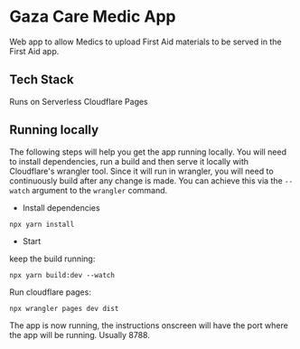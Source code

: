 # Gaza Care Medic App

Web app to allow Medics to upload First Aid materials to be served in the First Aid app.

## Tech Stack

Runs on Serverless Cloudflare Pages

## Running locally

The following steps will help you get the app running locally. You will need to install dependencies, run a build and then serve it locally with Cloudflare's wrangler
tool. Since it will run in wrangler, you will need to continuously build after any change is made. You can achieve this via the `--watch` argument to the `wrangler`
command.

- Install dependencies

```
npx yarn install
```

- Start

keep the build running:
```
npx yarn build:dev --watch
```

Run cloudflare pages:
```
npx wrangler pages dev dist
```

The app is now running, the instructions onscreen will have the port where the app will be running. Usually 8788.
